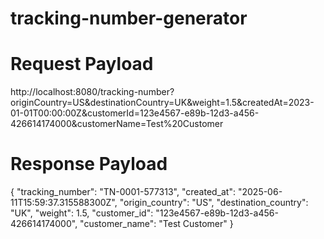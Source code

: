 # tracking-number-generator

# Request Payload

http://localhost:8080/tracking-number?originCountry=US&destinationCountry=UK&weight=1.5&createdAt=2023-01-01T00:00:00Z&customerId=123e4567-e89b-12d3-a456-426614174000&customerName=Test%20Customer

# Response Payload

{
    "tracking_number": "TN-0001-577313",
    "created_at": "2025-06-11T15:59:37.315588300Z",
    "origin_country": "US",
    "destination_country": "UK",
    "weight": 1.5,
    "customer_id": "123e4567-e89b-12d3-a456-426614174000",
    "customer_name": "Test Customer"
}
